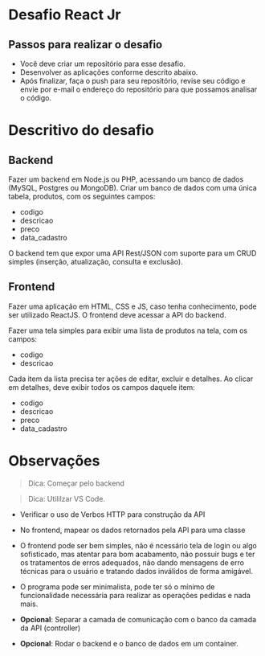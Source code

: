 # Desafio React Jr

## Passos para realizar o desafio

- Você deve criar um repositório para esse desafio.
- Desenvolver as aplicações conforme descrito abaixo.
- Após finalizar, faça o push para seu repositório, revise seu código e envie por e-mail o endereço do repositório para que possamos analisar o código.

# Descritivo do desafio

## Backend

Fazer um backend em Node.js ou PHP, acessando um banco de dados (MySQL, Postgres ou MongoDB). Criar um banco de dados com uma única tabela, produtos, com os seguintes campos:

- codigo
- descricao
- preco
- data_cadastro

O backend tem que expor uma API Rest/JSON com suporte para um CRUD simples (inserção, atualização, consulta e exclusão).

## Frontend

Fazer uma aplicação em HTML, CSS e JS, caso tenha conhecimento, pode ser utilizado ReactJS. O frontend deve acessar a API do backend.

Fazer uma tela simples para exibir uma lista de produtos na tela, com os campos:

- codigo
- descricao

Cada item da lista precisa ter ações de editar, excluir e detalhes. Ao clicar em detalhes, deve exibir todos os campos daquele item:

- codigo
- descricao
- preco
- data_cadastro

# Observações

> Dica: Começar pelo backend

> Dica: Utililzar VS Code.

- Verificar o uso de Verbos HTTP para construção da API

- No frontend, mapear os dados retornados pela API para uma classe

- O frontend pode ser bem simples, não é ncessário tela de login ou algo sofisticado, mas atentar para bom acabamento, não possuir bugs e ter os tratamentos de erros adequados, não dando mensagens de erro técnicas para o usuário e tratando dados inválidos de forma amigável.

- O programa pode ser minimalista, pode ter só o mínimo de funcionalidade necessária para realizar as operações pedidas e nada mais.

- **Opcional**: Separar a camada de comunicação com o banco da camada da API (controller)

- **Opcional**: Rodar o backend e o banco de dados em um container.
